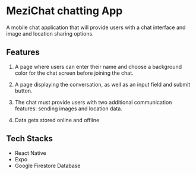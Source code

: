 # MeziChat chatting App

A mobile chat application that will provide users with a chat interface and image and location sharing options.

## Features

1. A page where users can enter their name and choose a background color for the chat screen before joining the chat.

2. A page displaying the conversation, as well as an input field and submit button.

3. The chat must provide users with two additional communication features: sending images and location data.

4. Data gets stored online and offline

## Tech Stacks

-   React Native
-   Expo
-   Google Firestore Database
